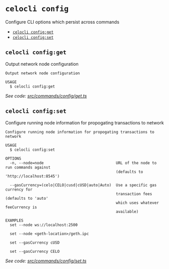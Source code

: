 # `celocli config`

Configure CLI options which persist across commands

- [`celocli config:get`](#celocli-configget)
- [`celocli config:set`](#celocli-configset)

## `celocli config:get`

Output network node configuration

```
Output network node configuration

USAGE
  $ celocli config:get
```

_See code: [src/commands/config/get.ts](https://github.com/celo-org/celo-monorepo/tree/master/packages/cli/src/commands/config/get.ts)_

## `celocli config:set`

Configure running node information for propogating transactions to network

```
Configure running node information for propogating transactions to network

USAGE
  $ celocli config:set

OPTIONS
  -n, --node=node                                URL of the node to run commands against
                                                 (defaults to 'http://localhost:8545')

  --gasCurrency=(celo|CELO|cusd|cUSD|auto|Auto)  Use a specific gas currency for
                                                 transaction fees (defaults to 'auto'
                                                 which uses whatever feeCurrency is
                                                 available)

EXAMPLES
  set --node ws://localhost:2500

  set --node <geth-location>/geth.ipc

  set --gasCurrency cUSD

  set --gasCurrency CELO
```

_See code: [src/commands/config/set.ts](https://github.com/celo-org/celo-monorepo/tree/master/packages/cli/src/commands/config/set.ts)_
